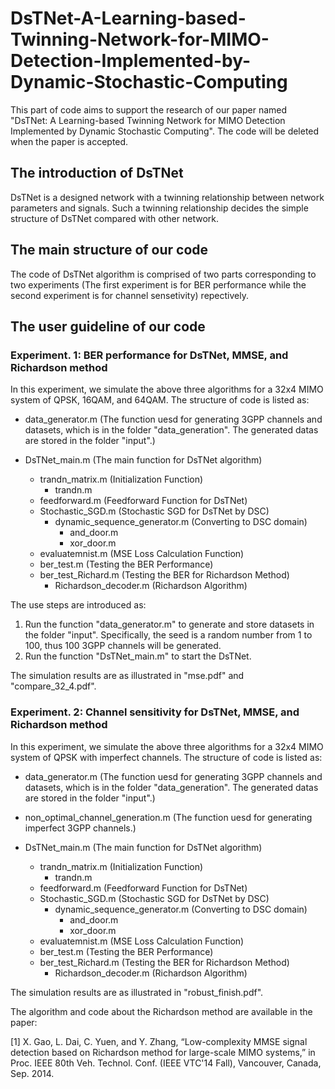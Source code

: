 # DsTNet-A-Learning-based-Twinning-Network-for-MIMO-Detection-Implemented-by-Dynamic-Stochastic-Computing
This part of code aims to support the research of our paper named "DsTNet: A Learning-based Twinning Network for MIMO Detection Implemented by Dynamic Stochastic Computing". The code will be deleted when the paper is accepted.
## The introduction of DsTNet
DsTNet is a designed network with a twinning relationship between network parameters and signals. Such a twinning relationship decides the simple structure of DsTNet compared with other network.
## The main structure of our code
The code of DsTNet algorithm is comprised of two parts corresponding to two experiments (The first experiment is for BER performance while the second experiment is for channel sensetivity) repectively.
## The user guideline of our code
### Experiment. 1: BER performance for DsTNet, MMSE, and Richardson method
In this experiment, we simulate the above three algorithms for a 32x4 MIMO system of QPSK, 16QAM, and 64QAM. The structure of code is listed as:

- data_generator.m (The function uesd for generating 3GPP channels and datasets, which is in the folder "data_generation". The generated datas are stored in the folder "input".)

- DsTNet_main.m (The main function for DsTNet algorithm)
    - trandn_matrix.m (Initialization Function)
        - trandn.m
    - feedforward.m (Feedforward Function for DsTNet)
    - Stochastic_SGD.m (Stochastic SGD for DsTNet by DSC)
        - dynamic_sequence_generator.m (Converting to DSC domain)
            - and_door.m
            - xor_door.m
    - evaluatemnist.m (MSE Loss Calculation Function)
    - ber_test.m (Testing the BER Performance)
    - ber_test_Richard.m (Testing the BER for Richardson Method)
        - Richardson_decoder.m (Richardson Algorithm)

The use steps are introduced as:
1. Run the function "data_generator.m" to generate and store datasets in the folder "input". Specifically, the seed is a random number from 1 to 100, thus 100 3GPP channels will be generated.
2. Run the function "DsTNet_main.m" to start the DsTNet.

The simulation results are as illustrated in "mse.pdf" and "compare_32_4.pdf".

### Experiment. 2: Channel sensitivity for DsTNet, MMSE, and Richardson method
In this experiment, we simulate the above three algorithms for a 32x4 MIMO system of QPSK with imperfect channels. The structure of code is listed as:

- data_generator.m (The function uesd for generating 3GPP channels and datasets, which is in the folder "data_generation". The generated datas are stored in the folder "input".)

- non_optimal_channel_generation.m (The function uesd for generating imperfect 3GPP channels.)

- DsTNet_main.m (The main function for DsTNet algorithm)
    - trandn_matrix.m (Initialization Function)
        - trandn.m
    - feedforward.m (Feedforward Function for DsTNet)
    - Stochastic_SGD.m (Stochastic SGD for DsTNet by DSC)
        - dynamic_sequence_generator.m (Converting to DSC domain)
            - and_door.m
            - xor_door.m
    - evaluatemnist.m (MSE Loss Calculation Function)
    - ber_test.m (Testing the BER Performance)
    - ber_test_Richard.m (Testing the BER for Richardson Method)
        - Richardson_decoder.m (Richardson Algorithm)


The simulation results are as illustrated in "robust_finish.pdf".

The algorithm and code about the Richardson method are available in the paper:

[1]  X. Gao, L. Dai, C. Yuen, and Y. Zhang, “Low-complexity MMSE signal detection based on Richardson method for large-scale MIMO systems,” in Proc. IEEE 80th Veh. Technol. Conf. (IEEE VTC'14 Fall), Vancouver, Canada, Sep. 2014.
